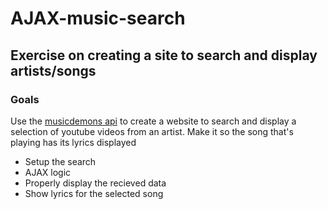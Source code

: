 # AJAX-music-search
## Exercise on creating a site to search and display artists/songs

### Goals

Use the [musicdemons api](https://musicdemons.com/api/v1/) to create a website to search and display a selection of youtube videos from an artist. Make it so the song that's playing has its lyrics displayed

* Setup the search
* AJAX logic
* Properly display the recieved data
* Show lyrics for the selected song